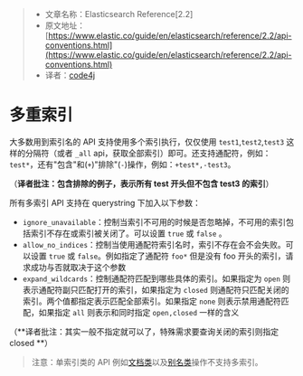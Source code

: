 >* 文章名称：Elasticsearch Reference[2.2]
>* 原文地址：[https://www.elastic.co/guide/en/elasticsearch/reference/2.2/api-conventions.html](https://www.elastic.co/guide/en/elasticsearch/reference/2.2/api-conventions.html)
>* 译者：[code4j](https://github.com/rpgmakervx)

# 多重索引

大多数用到索引名的 API 支持使用多个索引执行，仅仅使用 `test1`,`test2`,`test3` 这样的分隔符（或者 `_all` api，获取全部索引）即可。还支持通配符，例如：`test*`，还有"包含"和(`+`)"排除"(`-`)操作，例如：`+test*,-test3`。

（**译者批注：包含排除的例子，表示所有 test 开头但不包含 test3 的索引**）

所有多索引 API 支持在 querystring 下加入以下参数：

- `ignore_unavailable`：控制当索引不可用的时候是否忽略掉，不可用的索引包括索引不存在或索引被关闭了。可以设置 `true` 或 `false` 。
- `allow_no_indices`：控制当使用通配符索引名时，索引不存在会不会失败。可以设置 `true` 或 `false`。例如指定了通配符 `foo*` 但是没有 foo 开头的索引，请求成功与否就取决于这个参数
- `expand_wildcards`：控制通配符匹配到哪些具体的索引。如果指定为 `open` 则表示通配符副只匹配打开的索引，如果指定为 `closed` 则通配符只匹配关闭的索引。两个值都指定表示匹配全部索引。如果指定 `none` 则表示禁用通配符匹配，如果指定 `all` 则表示和同时指定 `open,closed` 一样的含义

（**译者批注：其实一般不指定就可以了，特殊需求要查询关闭的索引则指定 closed **）

>注意：单索引类的 API 例如[文档类](https://www.elastic.co/guide/en/elasticsearch/reference/2.2/docs.html)以及[别名类](https://www.elastic.co/guide/en/elasticsearch/reference/2.2/indices-aliases.html)操作不支持多索引。


